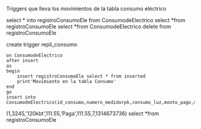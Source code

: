 Triggers que lleva los movimientos de la tabla consumo eléctrico


select * into registroConsumoEle from ConsumodeElectrico
select *from registroConsumoEle
select *from ConsumodeElectrico
delete from registroConsumoEle


create trigger repli_consumo

	on ConsumodeElectrico
	after insert
	as
	begin
		insert registroConsumoEle select * from inserted
		print'Movimiento en la tabla Consumo'
	end 
	go
	insert into ConsumodeElectrico(id_consumo,numero_medidorpk,consumo_luz,monto_pago,descripcion_l,total_l,id_mespk,cedula_clientepk)values
(1,3245,'120kbt',111.55,'Paga',111.55,7,1314673736)
select *from registroConsumoEle
